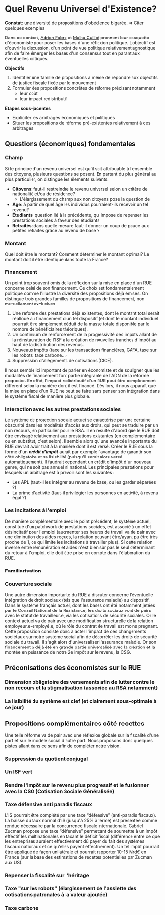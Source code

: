 # Quel Revenu Universel d'Existence? 

**Constat**: une diversité de propositions d'obédience bigarée.
=> Citer quelques exemples

Dans ce context, [Adrien Fabre](https://sites.google.com/view/adrien-fabre) et [Malka Guillot](malkaguillot.weebly.com/) prennent leur casquette d'économiste pour poser les bases d'une réflexion politique. L'objectif est d'ouvrir la discussion, d'un point de vue politique relativement agnostique afin de faire émerger les bases d'un consensus tout en parant aux éventuelles critiques. 

**Objectifs** 
1. Identifier une famille de propositions à même de répondre aux objectifs de justice fiscale fixée par le mouvement
2. Formuler des propositions concrêtes de réforme précisant notamment
	- leur coût
	- leur impact redistributif

**Etapes sous-jacentes**
- Expliciter les arbitrages économiques et politiques
- Situer les propositions de réforme pré-existentes relativement à ces arbitrages 

## Questions (économiques) fondamentales

### Champ
Si le principe d'un revenu universel est qu'il soit attribuable à l'ensemble des citoyens, plusieurs questions se posent. En partant du plus général au plus particulier, on distingue les élements suivants. 

- **Citoyens**: faut-il restreindre le revenu universel selon un critère de nationalité et/ou de résidence? 
	- L'élargissement du champ aux non citoyens pose la question de 
- **Age**: à partir de quel âge les individus pourraient-ils recevoir un tel revenu?
- **Étudiants**: question lié à la précédente, qui impose de repenser les prestations sociales à faveur des étudiants 
- **Retraités**: dans quelle mesure faut-il donner un coup de pouce aux petites retraites grâce au revenu de base ?
 
### Montant

Quel doit être le montant? Comment déterminer le montant optimal? 
Le montant doit il être identique dans toute la France? 

### Financement
Un point trop souvent omis de la réflexion sur la mise en place d'un RUE concerne celui de son financement. Ce choix est fondamentalement politique comme l'illustre la diversité des propositions déjà émises. On distingue trois grandes familles de propositions de financement, non mutuellement exclusives. 

1. Une reforme des prestations déjà existentes, dont le montant total serait réalloué au financement d'un tel dispositif (et dont le montant individuel pourrait être simplement déduit de la masse totale disponible par le nombre de bénéficiaires théoriques).
2. Un continuum de renforcement de la progressivité des impôts allant de la réinstauration de l'ISF à la création de nouvelles tranches d'impôt au haut de la distribution des revenus. 
3. Nouveaux impôts (taxe sur les transactions financières, GAFA, taxe sur les robots, taxe carbone...)
4. Suppression d'allègements de cotisations (CICE). 

Il nous semble ici important de parler en économiste et de souligner que les modalités de financement font partie intégrante de l'ADN de la réforme proposée. En effet, l'impact redistributif d'un RUE peut être complètement différent selon la manière dont il est financé. Dès lors, il nous apparaît que la mise en place d'un RUE ne peut se faire sans penser son intégration dans le système fiscal de manière plus globale. 

### Interaction avec les autres prestations sociales
Le système de protection sociale actuel se caractérise par une certaine obscurité dans les modalités d'accès aux droits, qui peut se traduire par un non recours, en particulier pour le RSA. Il en résulte d'abord que le RUE doit être envisagé relativement aux prestations existantes (en complémentaire ou en substitut, c'est selon). Il semble alors qu'une avancée importante du RUE devrait avoir trait à la manière dont il est versé. Créer le RUE sous la forme d'un ***crédit d'impôt*** aurait par exemple l'avantage de garantir son côté obligatoire et sa lisisbilité (puisqu'il serait alors versé automatiquement). Il faudrait cependant un crédit d'impôt d'un nouveau genre, qui ne soit pas annuel ni national. 
Les principales prestations pour lesquels un arbitrage est à prévoir sont les suivantes :
* Les APL (faut-il les intégrer au revenu de base, ou les garder séparées ?)
* La prime d'activité (faut-il privilégier les personnes en activité, à revenu égal ?)

### Les incitations à l'emploi 
De manière complémentaire avec le point précédent, le système actuel, constitué d'un patchwork de prestations sociales, est associé à un effet désincitatif pour l'emploi (augmenter ses heures de travail va de pair avec une diminution des aides reçues, la relation pouvant être/ayant pu être très proche de 1, ce qui limite les incitations à travailler plus). Si cette relation inverse entre rémunération et aides n'est bien sûr pas le seul déterminant du retour à l'emploi, elle doit être prise en compte dans l'élaboration du RUE.


### Familiarisation

### Couverture sociale
Une autre dimension importante du RUE à discuter concerne l'éventuelle intégration de droit sociaux (tels que l'assurance maladie) au dispositif. Dans le système français actuel, dont les bases ont été notamment jetées par le Conseil National de la Résistance, les droits sociaux vont de pairs avec le statut de travailleur.e, via les cotisations de sécurité sociales. Or le context actuel va de pair avec une modification structurelle de la relation employeur.e-employé.e, où le rôle du contrat de travail est moins pregnant. Cette proposition consiste donc à acter l'impact de ces changements sociétaux sur notre système social afin de décorréler les droits de sécurité sociale du travail. Il s'agit alors d'universaliser l'assurance maladie. Or son financement a déjà été en grande partie universalisé avec la création et la montée en puissance de notre 2e impôt sur le revenu, la CSG.

## Préconisations des économistes sur le RUE

### Dimension obligatoire des versements afin de lutter contre le non recours et la stigmatisation (associée au RSA notamment)

### La lisibilité du système est clef (et clairement sous-optimale à ce jour)

## Propositions complémentaires côté recettes

Une telle réforme va de pair avec une réflexion globale sur la fiscalité d'une part et sur le modèle social d'autre part. Nous proposons donc quelques pistes allant dans ce sens afin de compléter notre vision. 

### Suppression du quotient conjugal

### Un ISF vert 

### Rendre l'impôt sur le revenu plus progressif et le fusionner avec la CSG (Cotisation Sociale Généralisée)

### Taxe défensive anti paradis fiscaux
L'IS pourrait être complété par une taxe “défensive” (anti-paradis fiscaux). La baisse du taux  normal d'IS (jusqu'à 25% à terme) est présentée comme rendue nécessaire par la concurrence fiscale internationale. Gabriel Zucman propose une taxe “défensive” permettant de soumettre à un impôt effectif les multinationales en taxant le déficit fiscal (différence entre ce que les entreprises auraient effectivement dû payer du fait des systèmes fiscaux nationaux et ce qu’elles payent effectivement). Un tel impôt pourrait être appliqué de façon unilatérale et pourrait rapporter 10-15 Mrd€ en France (sur la base des estimations de recettes potentielles par Zucman aux US).

### Repenser la fiscalité sur l'héritage

### Taxe "sur les robots" (élargissement de l'assiette des cotisations patronales à la valeur ajoutée)

### Taxe carbone
